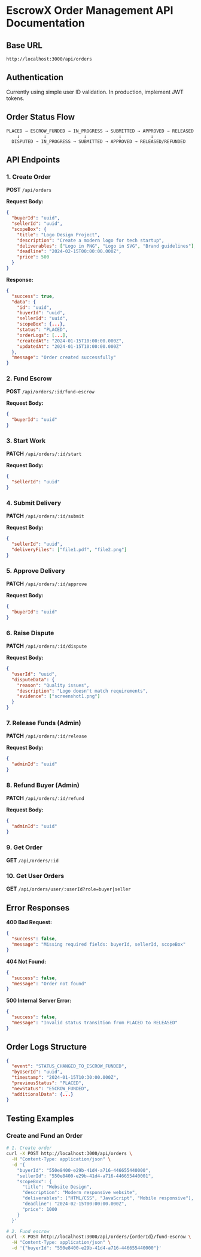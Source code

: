 # EscrowX Order Management API Documentation

## Base URL
```
http://localhost:3000/api/orders
```

## Authentication
Currently using simple user ID validation. In production, implement JWT tokens.

## Order Status Flow
```
PLACED → ESCROW_FUNDED → IN_PROGRESS → SUBMITTED → APPROVED → RELEASED
    ↓         ↓              ↓            ↓           ↓
  DISPUTED → IN_PROGRESS → SUBMITTED → APPROVED → RELEASED/REFUNDED
```

## API Endpoints

### 1. Create Order
**POST** `/api/orders`

**Request Body:**
```json
{
  "buyerId": "uuid",
  "sellerId": "uuid",
  "scopeBox": {
    "title": "Logo Design Project",
    "description": "Create a modern logo for tech startup",
    "deliverables": ["Logo in PNG", "Logo in SVG", "Brand guidelines"],
    "deadline": "2024-02-15T00:00:00.000Z",
    "price": 500
  }
}
```

**Response:**
```json
{
  "success": true,
  "data": {
    "id": "uuid",
    "buyerId": "uuid",
    "sellerId": "uuid",
    "scopeBox": {...},
    "status": "PLACED",
    "orderLogs": [...],
    "createdAt": "2024-01-15T10:00:00.000Z",
    "updatedAt": "2024-01-15T10:00:00.000Z"
  },
  "message": "Order created successfully"
}
```

### 2. Fund Escrow
**POST** `/api/orders/:id/fund-escrow`

**Request Body:**
```json
{
  "buyerId": "uuid"
}
```

### 3. Start Work
**PATCH** `/api/orders/:id/start`

**Request Body:**
```json
{
  "sellerId": "uuid"
}
```

### 4. Submit Delivery
**PATCH** `/api/orders/:id/submit`

**Request Body:**
```json
{
  "sellerId": "uuid",
  "deliveryFiles": ["file1.pdf", "file2.png"]
}
```

### 5. Approve Delivery
**PATCH** `/api/orders/:id/approve`

**Request Body:**
```json
{
  "buyerId": "uuid"
}
```

### 6. Raise Dispute
**PATCH** `/api/orders/:id/dispute`

**Request Body:**
```json
{
  "userId": "uuid",
  "disputeData": {
    "reason": "Quality issues",
    "description": "Logo doesn't match requirements",
    "evidence": ["screenshot1.png"]
  }
}
```

### 7. Release Funds (Admin)
**PATCH** `/api/orders/:id/release`

**Request Body:**
```json
{
  "adminId": "uuid"
}
```

### 8. Refund Buyer (Admin)
**PATCH** `/api/orders/:id/refund`

**Request Body:**
```json
{
  "adminId": "uuid"
}
```

### 9. Get Order
**GET** `/api/orders/:id`

### 10. Get User Orders
**GET** `/api/orders/user/:userId?role=buyer|seller`

## Error Responses

**400 Bad Request:**
```json
{
  "success": false,
  "message": "Missing required fields: buyerId, sellerId, scopeBox"
}
```

**404 Not Found:**
```json
{
  "success": false,
  "message": "Order not found"
}
```

**500 Internal Server Error:**
```json
{
  "success": false,
  "message": "Invalid status transition from PLACED to RELEASED"
}
```

## Order Logs Structure
```json
{
  "event": "STATUS_CHANGED_TO_ESCROW_FUNDED",
  "byUserId": "uuid",
  "timestamp": "2024-01-15T10:30:00.000Z",
  "previousStatus": "PLACED",
  "newStatus": "ESCROW_FUNDED",
  "additionalData": {...}
}
```

## Testing Examples

### Create and Fund an Order
```bash
# 1. Create order
curl -X POST http://localhost:3000/api/orders \
  -H "Content-Type: application/json" \
  -d '{
    "buyerId": "550e8400-e29b-41d4-a716-446655440000",
    "sellerId": "550e8400-e29b-41d4-a716-446655440001",
    "scopeBox": {
      "title": "Website Design",
      "description": "Modern responsive website",
      "deliverables": ["HTML/CSS", "JavaScript", "Mobile responsive"],
      "deadline": "2024-02-15T00:00:00.000Z",
      "price": 1000
    }
  }'

# 2. Fund escrow
curl -X POST http://localhost:3000/api/orders/{orderId}/fund-escrow \
  -H "Content-Type: application/json" \
  -d '{"buyerId": "550e8400-e29b-41d4-a716-446655440000"}'
``` 